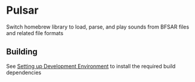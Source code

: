 # Pulsar

Switch homebrew library to load, parse, and play sounds from BFSAR files and related file formats

## Building

See [Setting up Development Environment](https://switchbrew.org/wiki/Setting_up_Development_Environment) to install the required build dependencies
